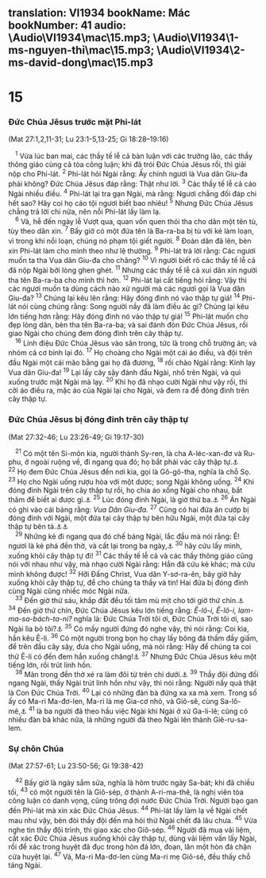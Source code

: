 translation: VI1934
bookName: Mác 
bookNumber: 41
audio: \Audio\VI1934\mac\15.mp3; \Audio\VI1934\1-ms-nguyen-thi\mac\15.mp3; \Audio\VI1934\2-ms-david-dong\mac\15.mp3
-------

<div class="title"><h1>15</h1><h3>Đức Chúa Jêsus trước mặt Phi-lát</h3><p>(Mat 27:1,2,11-31; Lu 23:1-5,13-25; Gi 18:28–19:16)</p></div>
<span class="verse mac_15_1"> <sup>1</sup> Vừa lúc ban mai, các thầy tế lễ cả bàn luận với các trưởng lão, các thầy thông giáo cùng cả tòa công luận; khi đã trói Đức Chúa Jêsus rồi, thì giải nộp cho Phi-lát. </span>
<span class="verse mac_15_2"><sup>2</sup> Phi-lát hỏi Ngài rằng: Ấy chính ngươi là Vua dân Giu-đa phải không? Đức Chúa Jêsus đáp rằng: Thật như lời. </span>
<span class="verse mac_15_3"><sup>3</sup> Các thầy tế lễ cả cáo Ngài nhiều điều. </span>
<span class="verse mac_15_4"><sup>4</sup> Phi-lát lại tra gạn Ngài, mà rằng: Ngươi chẳng đối đáp chi hết sao? Hãy coi họ cáo tội ngươi biết bao nhiêu! </span>
<span class="verse mac_15_5"><sup>5</sup> Nhưng Đức Chúa Jêsus chẳng trả lời chi nữa, nên nỗi Phi-lát lấy làm lạ. <br/></span>
<span class="verse mac_15_6"> <sup>6</sup> Vả, hễ đến ngày lễ Vượt qua, quan vốn quen thói tha cho dân một tên tù, tùy theo dân xin. </span>
<span class="verse mac_15_7"><sup>7</sup> Bấy giờ có một đứa tên là Ba-ra-ba bị tù với kẻ làm loạn, vì trong khi nổi loạn, chúng nó phạm tội giết người. </span>
<span class="verse mac_15_8"><sup>8</sup> Đoàn dân đã lên, bèn xin Phi-lát làm cho mình theo như lệ thường. </span>
<span class="verse mac_15_9"><sup>9</sup> Phi-lát trả lời rằng: Các ngươi muốn ta tha Vua dân Giu-đa cho chăng? </span>
<span class="verse mac_15_10"><sup>10</sup> Vì người biết rõ các thầy tế lễ cả đã nộp Ngài bởi lòng ghen ghét. </span>
<span class="verse mac_15_11"><sup>11</sup> Nhưng các thầy tế lễ cả xui dân xin người tha tên Ba-ra-ba cho mình thì hơn. </span>
<span class="verse mac_15_12"><sup>12</sup> Phi-lát lại cất tiếng hỏi rằng: Vậy thì các ngươi muốn ta dùng cách nào xử người mà các ngươi gọi là Vua dân Giu-đa? </span>
<span class="verse mac_15_13"><sup>13</sup> Chúng lại kêu lên rằng: Hãy đóng đinh nó vào thập tự giá! </span>
<span class="verse mac_15_14"><sup>14</sup> Phi-lát nói cùng chúng rằng: Song người nầy đã làm điều ác gì? Chúng lại kêu lớn tiếng hơn rằng: Hãy đóng đinh nó vào thập tự giá! </span>
<span class="verse mac_15_15"><sup>15</sup> Phi-lát muốn cho đẹp lòng dân, bèn tha tên Ba-ra-ba; và sai đánh đòn Đức Chúa Jêsus, rồi giao Ngài cho chúng đem đóng đinh trên cây thập tự. <br/></span>
<span class="verse mac_15_16"> <sup>16</sup> Lính điệu Đức Chúa Jêsus vào sân trong, tức là trong chỗ trường án; và nhóm cả cơ binh lại đó. </span>
<span class="verse mac_15_17"><sup>17</sup> Họ choàng cho Ngài một cái áo điều, và đội trên đầu Ngài một cái mão bằng gai họ đã đương, </span>
<span class="verse mac_15_18"><sup>18</sup> rồi chào Ngài rằng: Kính lạy Vua dân Giu-đa! </span>
<span class="verse mac_15_19"><sup>19</sup> Lại lấy cây sậy đánh đầu Ngài, nhổ trên Ngài, và quì xuống trước mặt Ngài mà lạy. </span>
<span class="verse mac_15_20"><sup>20</sup> Khi họ đã nhạo cười Ngài như vậy rồi, thì cởi áo điều ra, mặc áo của Ngài lại cho Ngài, và đem ra để đóng đinh trên cây thập tự. <br/></span>
<div class="title"><h3>Đức Chúa Jêsus bị đóng đinh trên cây thập tự</h3><p>(Mat 27:32-46; Lu 23:26-49; Gi 19:17-30)</p></div>
<span class="verse mac_15_21"> <sup>21</sup> Có một tên Si-môn kia, người thành Sy-ren, là cha A-léc-xan-đơ và Ru-phu, ở ngoài ruộng về, đi ngang qua đó; họ bắt phải vác cây thập tự.<a data-toggle="tooltip" data-placement="bottom" title="Ro 16:13">⚓</a></span>
<span class="verse mac_15_22"><sup>22</sup> Họ đem Đức Chúa Jêsus đến nơi kia, gọi là Gô-gô-tha, nghĩa là chỗ Sọ. </span>
<span class="verse mac_15_23"><sup>23</sup> Họ cho Ngài uống rượu hòa với một dược; song Ngài không uống. </span>
<span class="verse mac_15_24"><sup>24</sup> Khi đóng đinh Ngài trên cây thập tự rồi, họ chia áo xống Ngài cho nhau, bắt thăm để biết ai được gì.<a data-toggle="tooltip" data-placement="bottom" title="Thi 22:18">⚓</a></span>
<span class="verse mac_15_25"><sup>25</sup> Lúc đóng đinh Ngài, là giờ thứ ba.<a data-toggle="tooltip" data-placement="bottom" title="Là chín giờ sáng">⚓</a></span>
<span class="verse mac_15_26"><sup>26</sup> Án Ngài có ghi vào cái bảng rằng: <i>Vua Dân Giu-đa. </i></span>
<span class="verse mac_15_27"><sup>27</sup> Cũng có hai đứa ăn cướp bị đóng đinh với Ngài, một đứa tại cây thập tự bên hữu Ngài, một đứa tại cây thập tự bên tả.<a data-toggle="tooltip" data-placement="bottom" title="Có nhiều bản thêm câu 28 rằng: Như vậy được ứng nghiệm lời Kinh thánh rằng: Ngài đã bị kể vào hàng kẻ dữ">⚓</a><a data-toggle="tooltip" data-placement="bottom" title="Es 53:12">⚓</a><br/></span>
<span class="verse mac_15_29"> <sup>29</sup> Những kẻ đi ngang qua đó chế báng Ngài, lắc đầu mà nói rằng: Ê! ngươi là kẻ phá đền thờ, và cất lại trong ba ngày,<a data-toggle="tooltip" data-placement="bottom" title="Thi 22:7; 109:25; Mac 14:58; Gi 2:19">⚓</a></span>
<span class="verse mac_15_30"><sup>30</sup> hãy cứu lấy mình, xuống khỏi cây thập tự đi! </span>
<span class="verse mac_15_31"><sup>31</sup> Các thầy tế lễ cả và các thầy thông giáo cũng nói với nhau như vậy, mà nhạo cười Ngài rằng: Hắn đã cứu kẻ khác; mà cứu mình không được! </span>
<span class="verse mac_15_32"><sup>32</sup> Hỡi Đấng Christ, Vua dân Y-sơ-ra-ên, bây giờ hãy xuống khỏi cây thập tự, để cho chúng ta thấy và tin! Hai đứa bị đóng đinh cùng Ngài cũng nhiếc móc Ngài nữa. <br/></span>
<span class="verse mac_15_33"> <sup>33</sup> Đến giờ thứ sáu, khắp đất đều tối tăm mù mịt cho tới giờ thứ chín.<a data-toggle="tooltip" data-placement="bottom" title="Nghĩa là từ giữa trưa cho đến ba giờ chiều">⚓</a></span>
<span class="verse mac_15_34"><sup>34</sup> Đến giờ thứ chín, Đức Chúa Jêsus kêu lớn tiếng rằng: <i>Ê-lô-i, Ê-lô-i, lam-ma-sa-bách-ta-ni?</i> nghĩa là: Đức Chúa Trời tôi ơi, Đức Chúa Trời tôi ơi, sao Ngài lìa bỏ tôi?<a data-toggle="tooltip" data-placement="bottom" title="Thi 22:1">⚓</a></span>
<span class="verse mac_15_35"><sup>35</sup> Có mấy người đứng đó nghe vậy, thì nói rằng: Coi kìa, hắn kêu Ê-li. </span>
<span class="verse mac_15_36"><sup>36</sup> Có một người trong bọn họ chạy lấy bông đá thấm đầy giấm, để trên đầu cây sậy, đưa cho Ngài uống, mà nói rằng: Hãy để chúng ta coi thử Ê-li có đến đem hắn xuống chăng!<a data-toggle="tooltip" data-placement="bottom" title="Thi 69:21">⚓</a></span>
<span class="verse mac_15_37"><sup>37</sup> Nhưng Đức Chúa Jêsus kêu một tiếng lớn, rồi trút linh hồn. <br/></span>
<span class="verse mac_15_38"> <sup>38</sup> Màn trong đền thờ xé ra làm đôi từ trên chí dưới.<a data-toggle="tooltip" data-placement="bottom" title="Xu 26:31-33">⚓</a></span>
<span class="verse mac_15_39"><sup>39</sup> Thầy đội đứng đối ngang Ngài, thấy Ngài trút linh hồn như vậy, thì nói rằng: Người nầy quả thật là Con Đức Chúa Trời. </span>
<span class="verse mac_15_40"><sup>40</sup> Lại có những đàn bà đứng xa xa mà xem. Trong số ấy có Ma-ri Ma-đơ-len, Ma-ri là mẹ Gia-cơ nhỏ, và Giô-sê, cùng Sa-lô-mê,<a data-toggle="tooltip" data-placement="bottom" title="Lu 8:2-3">⚓</a></span>
<span class="verse mac_15_41"><sup>41</sup> là ba người đã theo hầu việc Ngài khi Ngài ở xứ Ga-li-lê; cũng có nhiều đàn bà khác nữa, là những người đã theo Ngài lên thành Giê-ru-sa-lem. <br/></span>
<div class="title"><h3>Sự chôn Chúa</h3><p>(Mat 27:57-61; Lu 23:50-56; Gi 19:38-42)</p></div>
<span class="verse mac_15_42"> <sup>42</sup> Bấy giờ là ngày sắm sửa, nghĩa là hôm trước ngày Sa-bát; khi đã chiều tối, </span>
<span class="verse mac_15_43"><sup>43</sup> có một người tên là Giô-sép, ở thành A-ri-ma-thê, là nghị viên tòa công luận có danh vọng, cũng trông đợi nước Đức Chúa Trời. Người bạo gan đến Phi-lát mà xin xác Đức Chúa Jêsus. </span>
<span class="verse mac_15_44"><sup>44</sup> Phi-lát lấy làm lạ về Ngài chết mau như vậy, bèn đòi thầy đội đến mà hỏi thử Ngài chết đã lâu chưa. </span>
<span class="verse mac_15_45"><sup>45</sup> Vừa nghe tin thầy đội trình, thì giao xác cho Giô-sép. </span>
<span class="verse mac_15_46"><sup>46</sup> Người đã mua vải liệm, cất xác Đức Chúa Jêsus xuống khỏi cây thập tự, dùng vải liệm vấn lấy Ngài, rồi để xác trong huyệt đã đục trong hòn đá lớn, đoạn, lăn một hòn đá chận cửa huyệt lại. </span>
<span class="verse mac_15_47"><sup>47</sup> Vả, Ma-ri Ma-đơ-len cùng Ma-ri mẹ Giô-sê, đều thấy chỗ táng Ngài. <br/></span>
